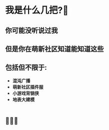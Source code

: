 # 我是什么几把?🤔

## 你可能没听说过我

## 但是你在萌新社区知道能知道这些

## 包括但不限于:

- **混沌广播**
- **萌新社区插件服**
- **小游戏背锅侠**
- **地表大建模**</br></br>

## 💪😡👊
